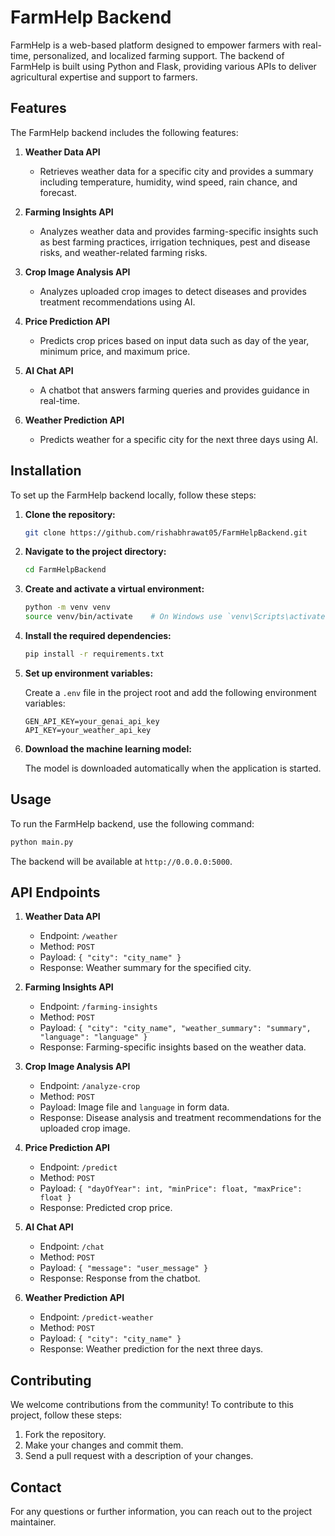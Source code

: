 # FarmHelp Backend

FarmHelp is a web-based platform designed to empower farmers with real-time, personalized, and localized farming support. The backend of FarmHelp is built using Python and Flask, providing various APIs to deliver agricultural expertise and support to farmers.

## Features

The FarmHelp backend includes the following features:

1. **Weather Data API**
   - Retrieves weather data for a specific city and provides a summary including temperature, humidity, wind speed, rain chance, and forecast.

2. **Farming Insights API**
   - Analyzes weather data and provides farming-specific insights such as best farming practices, irrigation techniques, pest and disease risks, and weather-related farming risks.

3. **Crop Image Analysis API**
   - Analyzes uploaded crop images to detect diseases and provides treatment recommendations using AI.

4. **Price Prediction API**
   - Predicts crop prices based on input data such as day of the year, minimum price, and maximum price.

5. **AI Chat API**
   - A chatbot that answers farming queries and provides guidance in real-time.

6. **Weather Prediction API**
   - Predicts weather for a specific city for the next three days using AI.

## Installation

To set up the FarmHelp backend locally, follow these steps:

1. **Clone the repository:**

    ```bash
    git clone https://github.com/rishabhrawat05/FarmHelpBackend.git
    ```

2. **Navigate to the project directory:**

    ```bash
    cd FarmHelpBackend
    ```

3. **Create and activate a virtual environment:**

    ```bash
    python -m venv venv
    source venv/bin/activate    # On Windows use `venv\Scripts\activate`
    ```

4. **Install the required dependencies:**

    ```bash
    pip install -r requirements.txt
    ```

5. **Set up environment variables:**

    Create a `.env` file in the project root and add the following environment variables:

    ```
    GEN_API_KEY=your_genai_api_key
    API_KEY=your_weather_api_key
    ```

6. **Download the machine learning model:**

    The model is downloaded automatically when the application is started.

## Usage

To run the FarmHelp backend, use the following command:

```bash
python main.py
```

The backend will be available at `http://0.0.0.0:5000`.

## API Endpoints

1. **Weather Data API**
    - Endpoint: `/weather`
    - Method: `POST`
    - Payload: `{ "city": "city_name" }`
    - Response: Weather summary for the specified city.

2. **Farming Insights API**
    - Endpoint: `/farming-insights`
    - Method: `POST`
    - Payload: `{ "city": "city_name", "weather_summary": "summary", "language": "language" }`
    - Response: Farming-specific insights based on the weather data.

3. **Crop Image Analysis API**
    - Endpoint: `/analyze-crop`
    - Method: `POST`
    - Payload: Image file and `language` in form data.
    - Response: Disease analysis and treatment recommendations for the uploaded crop image.

4. **Price Prediction API**
    - Endpoint: `/predict`
    - Method: `POST`
    - Payload: `{ "dayOfYear": int, "minPrice": float, "maxPrice": float }`
    - Response: Predicted crop price.

5. **AI Chat API**
    - Endpoint: `/chat`
    - Method: `POST`
    - Payload: `{ "message": "user_message" }`
    - Response: Response from the chatbot.

6. **Weather Prediction API**
    - Endpoint: `/predict-weather`
    - Method: `POST`
    - Payload: `{ "city": "city_name" }`
    - Response: Weather prediction for the next three days.

## Contributing

We welcome contributions from the community! To contribute to this project, follow these steps:

1. Fork the repository.
2. Make your changes and commit them.
3. Send a pull request with a description of your changes.


## Contact

For any questions or further information, you can reach out to the project maintainer.
